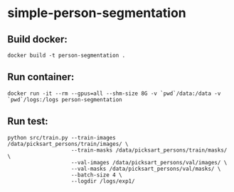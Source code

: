 # simple-person-segmentation


## Build docker:
```
docker build -t person-segmentation .
```

## Run container:
```
docker run -it --rm --gpus=all --shm-size 8G -v `pwd`/data:/data -v `pwd`/logs:/logs person-segmentation
```

## Run test:
```
python src/train.py --train-images /data/picksart_persons/train/images/ \
                    --train-masks /data/picksart_persons/train/masks/ \
                    --val-images /data/picksart_persons/val/images/ \
                    --val-masks /data/picksart_persons/val/masks/ \
                    --batch-size 4 \
                    --logdir /logs/exp1/
```